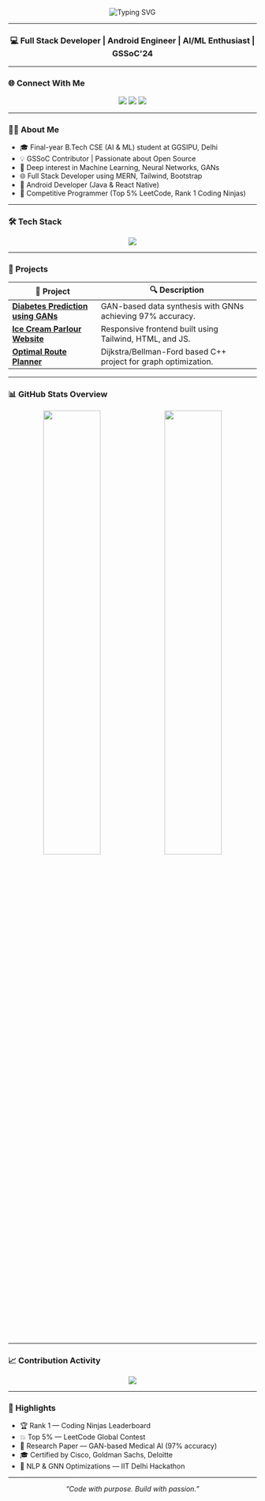 <!-- Animated Typing Header -->
<p align="center">
  <img src="https://readme-typing-svg.demolab.com?font=Fira+Code&size=24&pause=1000&color=F7768E&center=true&vCenter=true&width=600&lines=Hi%2C+I'm+Sanjana+Pandey!;Full+Stack+Web+Developer+%7C+Android+Engineer;AI%2FML+Enthusiast+%7C+Open+Source+Contributor;GSSoC'24+%7C+Competitive+Programmer" alt="Typing SVG" />
</p>

---

<h3 align="center">💻 Full Stack Developer | Android Engineer | AI/ML Enthusiast | GSSoC'24</h3>

---

### 🌐 Connect With Me

<p align="center">
  <a href="https://linkedin.com/in/sanjanapandeyy" target="_blank"><img src="https://img.shields.io/badge/-LinkedIn-0A66C2?style=for-the-badge&logo=linkedin&logoColor=white"/></a>
  <a href="mailto:sanjanapandey5683@gmail.com"><img src="https://img.shields.io/badge/-Gmail-D14836?style=for-the-badge&logo=gmail&logoColor=white"/></a>
  <a href="https://github.com/sanjanaapandey"><img src="https://img.shields.io/badge/-GitHub-181717?style=for-the-badge&logo=github&logoColor=white"/></a>
</p>

---

### 🧑‍💼 About Me

- 🎓 Final-year B.Tech CSE (AI & ML) student at GGSIPU, Delhi  
- 💡 GSSoC Contributor | Passionate about Open Source  
- 🧠 Deep interest in Machine Learning, Neural Networks, GANs  
- 🌐 Full Stack Developer using MERN, Tailwind, Bootstrap  
- 📱 Android Developer (Java & React Native)  
- 💪 Competitive Programmer (Top 5% LeetCode, Rank 1 Coding Ninjas)

---

### 🛠️ Tech Stack

<p align="center">
  <img src="https://skillicons.dev/icons?i=html,css,js,java,python,cpp,react,tailwind,bootstrap,nodejs,express,mysql,postgresql,jupyter,androidstudio,git,github,vscode,postman" />
</p>

---

### 🚀 Projects

| 🧠 Project | 🔍 Description |
|-----------|----------------|
| [**Diabetes Prediction using GANs**](https://github.com/sanjanaapandey/DiabetesPrediction-Project-using-GANs) | GAN-based data synthesis with GNNs achieving 97% accuracy. |
| [**Ice Cream Parlour Website**](https://github.com/sanjanaapandey/ice-cream-parlour-website) | Responsive frontend built using Tailwind, HTML, and JS. |
| [**Optimal Route Planner**](https://github.com/sanjanaapandey/Optimal-Air-route-planner) | Dijkstra/Bellman-Ford based C++ project for graph optimization. |

---

### 📊 GitHub Stats Overview

<p align="center">
  <img src="https://github-readme-stats.vercel.app/api?username=sanjanaapandey&show_icons=true&theme=tokyonight&hide_border=true&count_private=true" width="48%" />
  <img src="https://github-readme-streak-stats.herokuapp.com?user=sanjanaapandey&theme=tokyonight&hide_border=true" width="48%" />
</p>

---

### 📈 Contribution Activity

<p align="center">
  <img src="https://github-readme-activity-graph.vercel.app/graph?username=sanjanaapandey&theme=react-dark&hide_border=true&area=true" />
</p>

---

### 🏅 Highlights

- 🏆 Rank 1 — Coding Ninjas Leaderboard  
- 💥 Top 5% — LeetCode Global Contest  
- 📜 Research Paper — GAN-based Medical AI (97% accuracy)  
- 🎓 Certified by Cisco, Goldman Sachs, Deloitte  
- 🧠 NLP & GNN Optimizations — IIT Delhi Hackathon

---

<p align="center"><i>“Code with purpose. Build with passion.”</i></p>
